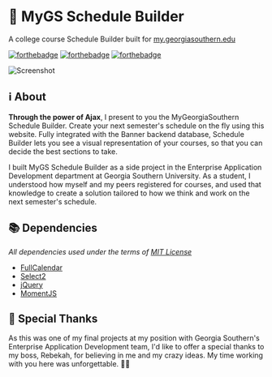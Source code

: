 # :date: MyGS Schedule Builder
A college course Schedule Builder built for [my.georgiasouthern.edu](https://my.georgiasouthern.edu)

[![forthebadge](https://forthebadge.com/images/badges/does-not-contain-treenuts.svg)](https://forthebadge.com) [![forthebadge](https://forthebadge.com/images/badges/built-with-science.svg)](https://forthebadge.com) [![forthebadge](https://forthebadge.com/images/badges/ages-20-30.svg)](https://forthebadge.com)

![Screenshot](https://i.imgur.com/iMQIGHJ.png)

## :information_source: About

**Through the power of Ajax**, I present to you the MyGeorgiaSouthern Schedule
Builder. Create your next semester's schedule on the fly using this website.
Fully integrated with the Banner backend database, Schedule Builder lets you
see a visual representation of your courses, so that you can decide the best
sections to take.

I built MyGS Schedule Builder as a side project in the Enterprise Application
Development department at Georgia Southern University. As a student, I
understood how myself and my peers registered for courses, and used that
knowledge to create a solution tailored to how we think and work on the next
semester's schedule.

## :books: Dependencies

_All dependencies used under the terms of [MIT License](https://opensource.org/licenses/MIT)_

* [FullCalendar](https://fullcalendar.io/)
* [Select2](https://select2.org/)
* [jQuery](http://jquery.com/)
* [MomentJS](https://momentjs.com/)

## :tada: Special Thanks

As this was one of my final projects at my position with Georgia Southern's
Enterprise Application Development team, I'd like to offer a special thanks to
my boss, Rebekah, for believing in me and my crazy ideas. My time working with
you here was unforgettable. :blue_heart::yellow_heart:
